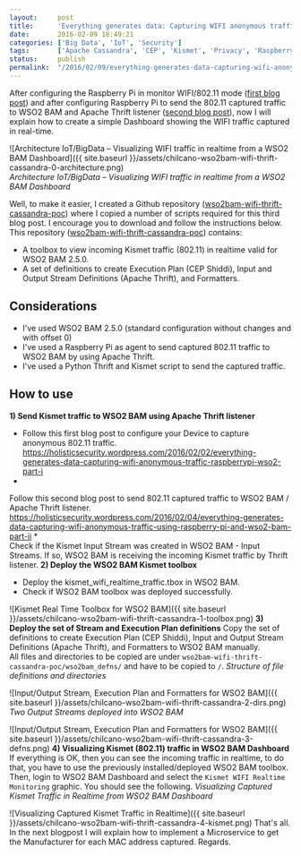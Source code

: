 ```yaml
---
layout:     post
title:      'Everything generates data: Capturing WIFI anonymous traffic using Raspberry Pi and WSO2 BAM (Part III)'
date:       2016-02-09 18:49:21
categories: ['Big Data', 'IoT', 'Security']
tags:       ['Apache Cassandra', 'CEP', 'Kismet', 'Privacy', 'Raspberry Pi']
status:     publish 
permalink:  "/2016/02/09/everything-generates-data-capturing-wifi-anonymous-traffic-raspberrypi-wso2-part-iii/"
---
```

After configuring the Raspberry Pi in monitor WIFI/802.11 mode ([first blog post](https://holisticsecurity.wordpress.com/2016/02/02/everything-generates-data-capturing-wifi-anonymous-traffic-raspberrypi-wso2-part-i)) and after configuring Raspberry Pi to send the 802.11 captured traffic to WSO2 BAM and Apache Thrift listener ([second blog post](https://holisticsecurity.wordpress.com/2016/02/04/everything-generates-data-capturing-wifi-anonymous-traffic-using-raspberry-pi-and-wso2-bam-part-ii)), now I will explain how to create a simple Dashboard showing the WIFI traffic captured in real-time.

![Architecture IoT/BigData – Visualizing WIFI traffic in realtime from a WSO2 BAM Dashboard]({{ site.baseurl }}/assets/chilcano-wso2bam-wifi-thrift-cassandra-0-architecture.png)  
 _Architecture IoT/BigData – Visualizing WIFI traffic in realtime from a WSO2 BAM Dashboard_

<!-- more -->

Well, to make it easier, I created a Github repository ([wso2bam-wifi-thrift-cassandra-poc](https://github.com/chilcano/wso2bam-wifi-thrift-cassandra-poc)) where I copied a number of scripts required for this third blog post. I encourage you to download and follow the instructions below.  
This repository ([wso2bam-wifi-thrift-cassandra-poc](https://github.com/chilcano/wso2bam-wifi-thrift-cassandra-poc)) contains:
  * A toolbox to view incoming Kismet traffic (802.11) in realtime valid for WSO2 BAM 2.5.0.
  * A set of definitions to create Execution Plan (CEP Shiddi), Input and Output Stream Definitions (Apache Thrift), and Formatters.

## Considerations
  * I've used WSO2 BAM 2.5.0 (standard configuration without changes and with offset 0)
  * I've used a Raspberry Pi as agent to send captured 802.11 traffic to WSO2 BAM by using Apache Thrift. 
  * I've used a Python Thrift and Kismet script to send the captured traffic. 

## How to use
 **1) Send Kismet traffic to WSO2 BAM using Apache Thrift listener**
  * Follow this first blog post to configure your Device to capture anonymous 802.11 traffic.  
https://holisticsecurity.wordpress.com/2016/02/02/everything-generates-data-capturing-wifi-anonymous-traffic-raspberrypi-wso2-part-i
  *   
Follow this second blog post to send 802.11 captured traffic to WSO2 BAM / Apache Thrift listener.  
https://holisticsecurity.wordpress.com/2016/02/04/everything-generates-data-capturing-wifi-anonymous-traffic-using-raspberry-pi-and-wso2-bam-part-ii
  *   
Check if the Kismet Input Stream was created in WSO2 BAM - Input Streams. If so, WSO2 BAM is receiving the incoming Kismet traffic by Thrift listener.
 **2) Deploy the WSO2 BAM Kismet toolbox**
  * Deploy the kismet_wifi_realtime_traffic.tbox in WSO2 BAM.
  * Check if WSO2 BAM toolbox was deployed successfully.

![Kismet Real Time Toolbox for WSO2 BAM]({{ site.baseurl }}/assets/chilcano-wso2bam-wifi-thrift-cassandra-1-toolbox.png)
**3) Deploy the set of Stream and Execution Plan definitions**
Copy the set of definitions to create Execution Plan (CEP Shiddi), Input and Output Stream Definitions (Apache Thrift), and Formatters to WSO2 BAM manually.  
All files and directories to be copied are under `wso2bam-wifi-thrift-cassandra-poc/wso2bam_defns/` and have to be copied to `/`.
_Structure of file definitions and directories_  

![Input/Output Stream, Execution Plan and Formatters for WSO2 BAM]({{ site.baseurl }}/assets/chilcano-wso2bam-wifi-thrift-cassandra-2-dirs.png)
_Two Output Streams deployed into WSO2 BAM_  

![Input/Output Stream, Execution Plan and Formatters for WSO2 BAM]({{ site.baseurl }}/assets/chilcano-wso2bam-wifi-thrift-cassandra-3-defns.png)
**4) Visualizing Kismet (802.11) traffic in WSO2 BAM Dashboard**
If everything is OK, then you can see the incoming traffic in realtime, to do that, you have to use the previously installed/deployed WSO2 BAM toolbox.  
Then, login to WSO2 BAM Dashboard and select the `Kismet WIFI Realtime Monitoring` graphic. You should see the following.
_Visualizing Captured Kismet Traffic in Realtime from WSO2 BAM Dashboard_  

![Visualizing Captured Kismet Traffic in Realtime]({{ site.baseurl }}/assets/chilcano-wso2bam-wifi-thrift-cassandra-4-kismet.png)
That's all.  
In the next blogpost I will explain how to implement a Microservice to get the Manufacturer for each MAC address captured.
Regards.

